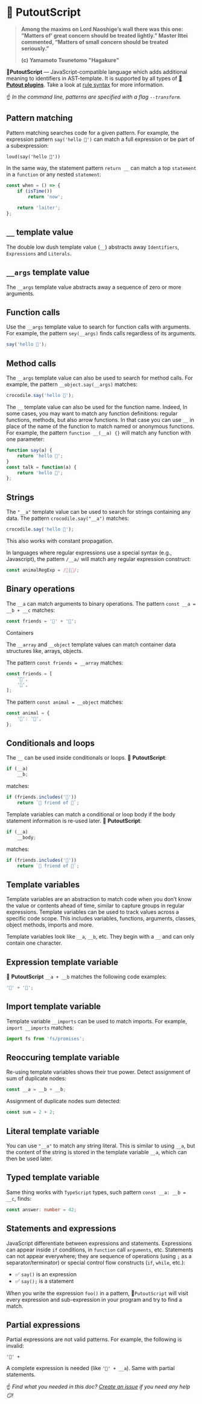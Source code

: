 # 🦎 PutoutScript

>**Among the maxims on Lord Naoshige’s wall there was this one: ”Matters of’ great concern should be treated lightly.”
>Master lttei commented, “Matters of small concern should be treated seriously.”**
>
> **(c) Yamamoto Tsunetomo "Hagakure"**

🦎**PutoutScript** — JavaScript-compatible language which adds additional meaning to identifiers in AST-template. It is supported by all types of [**🐊Putout plugins**](https://github.com/coderaiser/putout/tree/master/packages/engine-runner#supported-plugin-types).
Take a look at [rule syntax](https://github.com/coderaiser/putout/tree/master/packages/compare#supported-template-variables) for more information.

☝️ *In the command line, patterns are specified with a flag `--transform`.*

## Pattern matching

Pattern matching searches code for a given pattern. For example, the expression pattern `say('hello 🐊')` can match a full expression or be part of a subexpression:

`loud(say('hello 🐊'))`

In the same way, the statement pattern `return __` can match a top `statement` in a `function` or any nested `statement`:

```js
const when = () => {
    if (isTime())
        return 'now';
    
    return 'laiter';
};
```

## `__` template value

The double low dush template value (`__`) abstracts away `Identifiers`, `Expressions` and `Literals`.

## `__args` template value

The `__args` template value abstracts away a sequence of zero or more arguments.

## Function calls

Use the `__args` template value to search for function calls with arguments. For example, the pattern `sey(__args)` finds calls regardless of its arguments.

```js
say('hello 🐊');
```

## Method calls

The `__args` template value can also be used to search for method calls. For example, the pattern `__object.say(__args)` matches:

```js
crocodile.say('hello 🐊');
```

The `__` template value can also be used for the function name. Indeed, In some cases, you may want to match any function definitions: regular functions, methods, but also arrow functions.
In that case you can use `__` in place of the name of the function to match named or anonymous functions. For example, the pattern `function __(__a) {}` will match any function with one parameter:

```js
function say(a) {
    return 'hello 🐊';
}
const talk = function(a) {
    return 'hello 🐊';
};
```

## Strings

The `"__a"` template value can be used to search for strings containing any data. The pattern `crocodile.say("__a")` matches:

```js
crocodile.say('hello 🐊');
```

This also works with constant propagation.

In languages where regular expressions use a special syntax (e.g., Javascript), the pattern `/__a/` will match any regular expression construct:

```js
const animalRegExp = /🐊|🦛/;
```

## Binary operations

The `__a` can match arguments to binary operations. The pattern `const __a = __b + __c` matches:

```js
const friends = '🐊' + '🦛';
```

Containers

The `__array` and `__object` template values can match container data structures like, arrays, objects.

The pattern `const friends = __array` matches:

```js
const friends = [
    '🐊',
    '🦛',
];
```

The pattern `const animal = __object` matches:

```js
const animal = {
    '🐊': '🦛',
};
```

## Conditionals and loops

The `__` can be used inside conditionals or loops. 🦎 **PutoutScript**:

```js
if (__a)
    __b;
```

matches:

```js
if (friends.includes('🐊'))
    return `🐊 friend of 🦛`;
```

Template variables can match a conditional or loop body if the body statement information is re-used later. 🦎 **PutoutScript**:

```js
if (__a)
    __body;
```

matches:

```js
if (friends.includes('🦛'))
    return `🦛 friend of 🐊`;
```

## Template variables

Template variables are an abstraction to match code when you don’t know the value or contents ahead of time, similar to capture groups in regular expressions.
Template variables can be used to track values across a specific code scope. This includes variables, functions, arguments, classes, object methods, imports and more.

Template variables look like `__a`, `__b`, etc. They begin with a `__` and can only contain one character.

## Expression template variable

🦎 **PutoutScript** `__a + __b` matches the following code examples:

```js
'🐊' + '📼';
```

## Import template variable

Template variable `__imports` can be used to match imports. For example, `import __imports` matches:

```js
import fs from 'fs/promises';
```

## Reoccuring template variable

Re-using template variables shows their true power. Detect assignment of sum of duplicate nodes:

```js
const __a = __b + __b;
```

Assignment of duplicate nodes sum detected:

```js
const sum = 2 + 2;
```

## Literal template variable

You can use `"__a"` to match any string literal. This is similar to using `__a`, but the content of the string is stored in the template variable `__a`, which can then be used later.

## Typed template variable

Same thing works with `TypeScript` types, such pattern `const __a: __b = __c`, finds:

```ts
const answer: number = 42;
```

## Statements and expressions

JavaScript differentiate between expressions and statements. Expressions can appear inside `if` conditions, in `function` call `arguments`, etc. Statements can not appear everywhere; they are sequence of operations (using `;` as a separator/terminator) or special control flow constructs (`if`, `while`, etc.):

- ✅ `say()` is an expression
- ✅ `say();` is a statement

When you write the expression `foo()` in a pattern, 🦎`PutoutScript` will visit every expression and sub-expression in your program and try to find a match.

## Partial expressions

Partial expressions are not valid patterns. For example, the following is invalid:

```
'🐊' +
```

A complete expression is needed (like `'🐊' + __a`). Same with partial statements.

☝️ *Find what you needed in this doc? [Create an issue](https://github.com/coderaiser/putout/issues/new) if you need any help 😏!*
